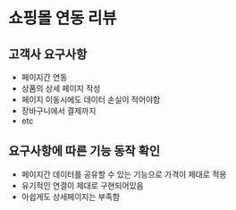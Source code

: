 # 쇼핑몰 연동 리뷰

## 고객사 요구사항
* 페이지간 연동
* 상품의 상세 페이지 작성
* 페이지 이동시에도 데이터 손실이 적어야함
* 장바구니에서 결제까지
* etc


## 요구사항에 따른 기능 동작 확인
* 페이지간 데이터를 공유할 수 있는 기능으로 가격이 제대로 적용
* 유기적인 연결이 제대로 구현되어있음
* 아쉽게도 상세페이지는 부족함
